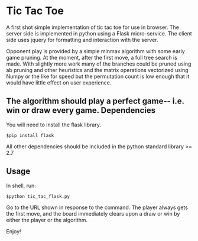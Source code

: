# Tic Tac Toe

A first shot simple implementation of tic tac toe for use in browser. The server side is implemented in python using a Flask micro-service. The client side uses jquery for formatting and interaction with the server.

Opponent play is provided by a simple minmax algorithm with some early game pruning. At the moment, after the first move, a full tree search is made. With slightly more work many of the branches could be pruned using ab pruning and other heuristics and the matrix operations vectorized using Numpy or the like for speed but the permutation count is low enough that it would have little effect on user experience.

The algorithm should play a perfect game-- i.e. win or draw every game.
Dependencies
-----------
You will need to install the flask library.
```
$pip install flask
```
All other dependencies should be included in the python standard library >= 2.7

Usage
-----
In shell, run:

```
$python tic_tac_flask.py
```

Go to the URL shown in response to the command.
The player always gets the first move, and the board immediately clears upon a draw or win by either the player or the algorithm.

Enjoy!